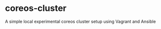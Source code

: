 coreos-cluster
==============

A simple local experimental coreos cluster setup using Vagrant and Ansible
